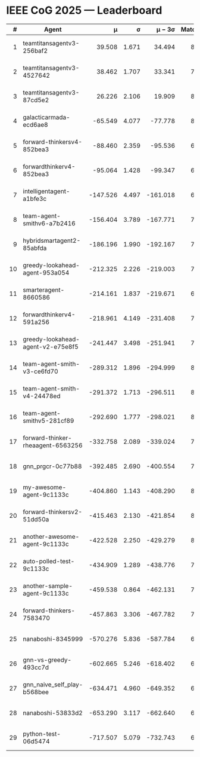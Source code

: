 # IEEE CoG 2025 — Leaderboard

| # | Agent | μ | σ | μ − 3σ | Matches | Updated |
|---:|---|---:|---:|---:|---:|---|
| 1 | teamtitansagentv3-256baf2 | 39.508 | 1.671 | 34.494 | 8260 | 2025-08-20 08:08 |
| 2 | teamtitansagentv3-4527642 | 38.462 | 1.707 | 33.341 | 7714 | 2025-08-20 08:08 |
| 3 | teamtitansagentv3-87cd5e2 | 26.226 | 2.106 | 19.909 | 8586 | 2025-08-20 08:08 |
| 4 | galacticarmada-ecd6ae8 | -65.549 | 4.077 | -77.778 | 8080 | 2025-08-20 08:08 |
| 5 | forward-thinkersv4-852bea3 | -88.460 | 2.359 | -95.536 | 6784 | 2025-08-20 08:08 |
| 6 | forwardthinkerv4-852bea3 | -95.064 | 1.428 | -99.347 | 6417 | 2025-08-20 08:08 |
| 7 | intelligentagent-a1bfe3c | -147.526 | 4.497 | -161.018 | 6600 | 2025-08-20 08:08 |
| 8 | team-agent-smithv6-a7b2416 | -156.404 | 3.789 | -167.771 | 7840 | 2025-08-20 08:08 |
| 9 | hybridsmartagent2-85abfda | -186.196 | 1.990 | -192.167 | 7309 | 2025-08-20 08:08 |
| 10 | greedy-lookahead-agent-953a054 | -212.325 | 2.226 | -219.003 | 7844 | 2025-08-20 08:08 |
| 11 | smarteragent-8660586 | -214.161 | 1.837 | -219.671 | 6854 | 2025-08-20 08:08 |
| 12 | forwardthinkerv4-591a256 | -218.961 | 4.149 | -231.408 | 7014 | 2025-08-20 08:08 |
| 13 | greedy-lookahead-agent-v2-e75e8f5 | -241.447 | 3.498 | -251.941 | 7844 | 2025-08-20 08:08 |
| 14 | team-agent-smith-v3-ce6fd70 | -289.312 | 1.896 | -294.999 | 8642 | 2025-08-20 08:08 |
| 15 | team-agent-smith-v4-24478ed | -291.372 | 1.713 | -296.511 | 8582 | 2025-08-20 08:08 |
| 16 | team-agent-smithv5-281cf89 | -292.690 | 1.777 | -298.021 | 8200 | 2025-08-20 08:08 |
| 17 | forward-thinker-rheaagent-6563256 | -332.758 | 2.089 | -339.024 | 7400 | 2025-08-20 08:08 |
| 18 | gnn_prgcr-0c77b88 | -392.485 | 2.690 | -400.554 | 7430 | 2025-08-20 08:08 |
| 19 | my-awesome-agent-9c1133c | -404.860 | 1.143 | -408.290 | 8260 | 2025-08-20 08:08 |
| 20 | forward-thinkersv2-51dd50a | -415.463 | 2.130 | -421.854 | 8220 | 2025-08-20 08:08 |
| 21 | another-awesome-agent-9c1133c | -422.528 | 2.250 | -429.279 | 8660 | 2025-08-20 08:08 |
| 22 | auto-polled-test-9c1133c | -434.909 | 1.289 | -438.776 | 7600 | 2025-08-20 08:08 |
| 23 | another-sample-agent-9c1133c | -459.538 | 0.864 | -462.131 | 7720 | 2025-08-20 08:08 |
| 24 | forward-thinkers-7583470 | -457.863 | 3.306 | -467.782 | 7420 | 2025-08-20 08:08 |
| 25 | nanaboshi-8345999 | -570.276 | 5.836 | -587.784 | 6900 | 2025-08-20 08:08 |
| 26 | gnn-vs-greedy-493cc7d | -602.665 | 5.246 | -618.402 | 6380 | 2025-08-20 08:08 |
| 27 | gnn_naive_self_play-b568bee | -634.471 | 4.960 | -649.352 | 6780 | 2025-08-20 08:08 |
| 28 | nanaboshi-53833d2 | -653.290 | 3.117 | -662.640 | 6040 | 2025-08-20 08:08 |
| 29 | python-test-06d5474 | -717.507 | 5.079 | -732.743 | 6550 | 2025-08-20 08:08 |
